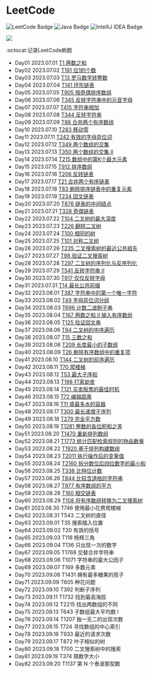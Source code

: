 # LeetCode

![LeetCode Badge](https://img.shields.io/badge/LeetCode-FFA116?logo=leetcode&logoColor=fff&style=flat)
![Java Badge](https://img.shields.io/badge/Java-007396?logo=oracle&logoColor=fff&style=flat)
![IntelliJ IDEA Badge](https://img.shields.io/badge/IntelliJ%20IDEA-000000?logo=intellijidea&logoColor=fff&style=flat)

<img src="https://skillicons.dev/icons?i=java,idea"/>

:octocat:记录LeetCode刷题 

- Day01 2023.07.01 [T1 两数之和](src/main/java/easy/T1两数之和.java)
- Day02 2023.07.02 [T191 位1的个数](src/main/java/easy/T191位1的个数.java)
- Day03 2023.07.03 [T13 罗马数字转整数](src/main/java/easy/T13罗马数字转整数.java)
- Day04 2023.07.04 [T141 环形链表](src/main/java/easy/T141环形链表.java)
- Day05 2023.07.05 [T905 按奇偶排序数组](src/main/java/easy/T905按奇偶排序数组.java)
- Day06 2023.07.06 [T345 反转字符串中的元音字母](src/main/java/easy/T345反转字符串中的元音字母.java)
- Day07 2023.07.07 [T415 字符串相加](src/main/java/easy/T415字符串相加.java)
- Day08 2023.07.08 [T344 反转字符串](src/main/java/easy/T344反转字符串.java)
- Day09 2023.07.09 [T88 合并两个有序数组](src/main/java/easy/T88合并两个有序数组.java)
- Day10 2023.07.10 [T283 移动零](src/main/java/easy/T283移动零.java)
- Day11 2023.07.11 [T242 有效的字母异位词](src/main/java/easy/T242有效的字母异位词.java)
- Day12 2023.07.12 [T349 两个数组的交集](src/main/java/easy/T349两个数组的交集.java)
- Day13 2023.07.13 [T350 两个数组的交集 II](src/main/java/easy/T350两个数组的交集II.java)
- Day14 2023.07.14 [T215 数组中的第K个最大元素](src/main/java/medium/T215数组中的第K个最大元素.java)
- Day15 2023.07.15 [T912 排序数组](src/main/java/medium/T912排序数组.java)
- Day16 2023.07.16 [T206 反转链表](src/main/java/easy/T206反转链表.java)
- Day17 2023.07.17 [T21 合并两个有序链表](src/main/java/easy/T21合并两个有序链表.java)
- Day18 2023.07.18 [T83 删除排序链表中的重复元素](src/main/java/easy/T83删除排序链表中的重复元素.java)
- Day19 2023.07.19 [T234 回文链表](src/main/java/easy/T234回文链表.java)
- Day20 2023.07.20 [T876 链表的中间结点](src/main/java/easy/T876链表的中间结点.java)
- Day21 2023.07.21 [T328 奇偶链表](src/main/java/medium/T328奇偶链表.java)
- Day22 2023.07.22 [T104 二叉树的最大深度](src/main/java/easy/T104二叉树的最大深度.java)
- Day23 2023.07.23 [T226 翻转二叉树](src/main/java/easy/T226翻转二叉树.java)
- Day24 2023.07.24 [T100 相同的树](src/main/java/easy/T100相同的树.java)
- Day25 2023.07.25 [T101 对称二叉树](src/main/java/easy/T101对称二叉树.java)
- Day26 2023.07.26 [T235 二叉搜索树的最近公共祖先](src/main/java/medium/T235二叉搜索树的最近公共祖先.java)
- Day27 2023.07.27 [T98 验证二叉搜索树](src/main/java/medium/T98验证二叉搜索树.java)
- Day28 2023.07.28 [T297 二叉树的序列化与反序列化](src/main/java/hard/T297二叉树的序列化与反序列化.java)
- Day29 2023.07.29 [T541 反转字符串 II](src/main/java/easy/T541反转字符串II.java)
- Day30 2023.07.30 [T917 仅仅反转字母](src/main/java/easy/T917仅仅反转字母.java)
- Day31 2023.07.31 [T14 最长公共前缀](src/main/java/easy/T14最长公共前缀.java)
- Day32 2023.08.01 [T387 字符串中的第一个唯一字符](src/main/java/easy/T387字符串中的第一个唯一字符.java)
- Day33 2023.08.02 [T49 字母异位词分组](src/main/java/medium/T49字母异位词分组.java)
- Day34 2023.08.03 [T696 计数二进制子串](src/main/java/easy/T696计数二进制子串.java)
- Day35 2023.08.04 [T167 两数之和 II 输入有序数组](src/main/java/medium/T167两数之和II输入有序数组.java)
- Day36 2023.08.05 [T125 验证回文串](src/main/java/easy/T125验证回文串.java)
- Day37 2023.08.06 [T94 二叉树的中序遍历](src/main/java/easy/T94二叉树的中序遍历.java)
- Day38 2023.08.07 [T15 三数之和](src/main/java/medium/T15三数之和.java)
- Day39 2023.08.08 [T209 长度最小的子数组](src/main/java/medium/T209长度最小的子数组.java)
- Day40 2023.08.09 [T26 删除有序数组中的重复项](src/main/java/easy/T26删除有序数组中的重复项.java)
- Day41 2023.08.10 [T144 二叉树的前序遍历](src/main/java/easy/T144二叉树的前序遍历.java)
- Day42 2023.08.11 [T70 爬楼梯](src/main/java/easy/T70爬楼梯.java)
- Day43 2023.08.12 [T53 最大子序和](src/main/java/medium/T53最大子序和.java)
- Day44 2023.08.13 [T198 打家劫舍](src/main/java/medium/T198打家劫舍.java)
- Day45 2023.08.14 [T121 买卖股票的最佳时机](src/main/java/easy/T121买卖股票的最佳时机.java)
- Day46 2023.08.15 [T72 编辑距离](src/main/java/hard/T72编辑距离.java)
- Day47 2023.08.16 [T11 盛最多水的容器](src/main/java/medium/T11盛最多水的容器.java)
- Day48 2023.08.17 [T300 最长递增子序列](src/main/java/medium/T300最长递增子序列.java)
- Day49 2023.08.18 [T279 完全平方数](src/main/java/medium/T279完全平方数.java)
- Day50 2023.08.19 [T1281 整数的各位积和之差](src/main/java/easy/T1281整数的各位积和之差.java)
- Day51 2023.08.20 [T1470 重新排列数组](src/main/java/easy/T1470重新排列数组.java)
- Day52 2023.08.21 [T1773 统计匹配检索规则的物品数量](src/main/java/easy/T1773统计匹配检索规则的物品数量.java)
- Day53 2023.08.22 [T1920 基于排列构建数组](src/main/java/easy/T1920基于排列构建数组.java)
- Day54 2023.08.23 [T2011 执行操作后的变量值](src/main/java/easy/T2011执行操作后的变量值.java)
- Day55 2023.08.24 [T2160 拆分数位后四位数字的最小和](src/main/java/easy/T2160拆分数位后四位数字的最小和.java)
- Day56 2023.08.25 [T338 比特位计数](src/main/java/easy/T338比特位计数.java)
- Day57 2023.08.26 [T844 比较含退格的字符串](src/main/java/easy/T844比较含退格的字符串.java)
- Day58 2023.08.27 [T977 有序数组的平方](src/main/java/easy/T977有序数组的平方.java)
- Day59 2023.08.28 [T160 相交链表](src/main/java/easy/T160相交链表.java)
- Day60 2023.08.29 [T108 将有序数组转换为二叉搜索树](src/main/java/easy/T108将有序数组转换为二叉搜索树.java)
- Day61 2023.08.30 T746 使用最小花费爬楼梯
- Day62 2023.08.31 T543 二叉树的直径
- Day63 2023.09.01 T35 搜索插入位置
- Day64 2023.09.02 T20 有效的括号
- Day65 2023.09.03 T118 杨辉三角
- Day66 2023.09.04 T136 只出现一次的数字
- Day67 2023.09.05 T1768 交替合并字符串
- Day68 2023.09.06 T1071 字符串的最大公因子
- Day69 2023.09.07 T169 多数元素
- Day70 2023.09.08 T1431 拥有最多糖果的孩子
- Day71 2023.09.09 T605 种花问题
- Day72 2023.09.10 T392 判断子序列
- Day73 2023.09.11 T1732 找到最高海拔
- Day74 2023.09.12 T2215 找出两数组的不同
- Day75 2023.09.13 T643 子数组最大平均数 I
- Day76 2023.09.14 T1207 独一无二的出现次数
- Day77 2023.09.15 T724 寻找数组的中心索引
- Day78 2023.09.16 T933 最近的请求次数
- Day79 2023.09.17 T872 叶子相似的树
- Day80 2023.09.18 T700 二叉搜索树中的搜索
- Day81 2023.09.19 T374 猜数字大小
- Day82 2023.09.20 T1137 第 N 个泰波那契数

